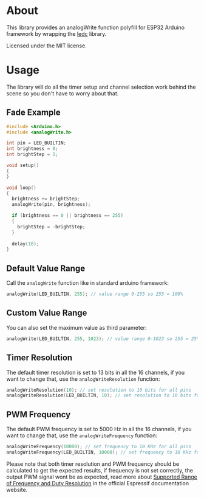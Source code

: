 # About
This library provides an analogWrite function polyfill for ESP32 Arduino framework by wrapping the [ledc](https://github.com/espressif/arduino-esp32/blob/master/cores/esp32/esp32-hal-ledc.c) library.

Licensed under the MIT license.

# Usage
The library will do all the timer setup and channel selection work behind the scene so you don't have to worry about that.

## Fade Example
```cpp
#include <Arduino.h>
#include <analogWrite.h>

int pin = LED_BUILTIN;
int brightness = 0;
int brightStep = 1;

void setup()
{
}

void loop()
{
  brightness += brightStep;
  analogWrite(pin, brightness);

  if (brightness == 0 || brightness == 255)
  {
    brightStep = -brightStep;
  }
  
  delay(10);
}
```

## Default Value Range
Call the `analogWrite` function like in standard arduino framework:
```cpp
analogWrite(LED_BUILTIN, 255); // value range 0-255 so 255 = 100%
```

## Custom Value Range
You can also set the maximum value as third parameter:
```cpp
analogWrite(LED_BUILTIN, 255, 1023); // value range 0-1023 so 255 = 25%
```

## Timer Resolution
The default timer resolution is set to 13 bits in all the 16 channels, if you want to change that, use the `analogWriteResolution` function:
```cpp
analogWriteResolution(10); // set resolution to 10 bits for all pins
analogWriteResolution(LED_BUILTIN, 10); // set resolution to 10 bits for LED pin
```

## PWM Frequency
The default PWM frequency is set to 5000 Hz in all the 16 channels, if you want to change that, use the `analogWriteFrequency` function:
```cpp
analogWriteFrequency(10000); // set frequency to 10 KHz for all pins
analogWriteFrequency(LED_BUILTIN, 10000); // set frequency to 10 KHz for LED pin
```

Please note that both timer resolution and PWM frequency should be calculated to get the expected results, if frequency is not set correctly, the output PWM signal wont be as expected, read more about [Supported Range of Frequency and Duty Resolution](https://docs.espressif.com/projects/esp-idf/en/latest/api-reference/peripherals/ledc.html#ledc-api-supported-range-frequency-duty-resolution) in the official Espressif documentation website.
